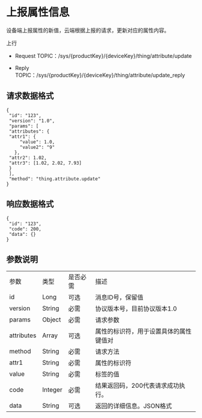 # 上报属性信息

设备端上报属性的新值，云端根据上报的请求，更新对应的属性内容。

上行
- Request TOPIC：/sys/{productKey}/{deviceKey}/thing/attribute/update

- Reply TOPIC：/sys/{productKey}/{deviceKey}/thing/attribute/update_reply

## 请求数据格式

```
{
 "id": "123",
 "version": "1.0",
 "params": [
 "attributes": {
 "attr1": {
     "value": 1.0,
     "value2": "9"
   },
 "attr2": 1.02,
 "attr3": [1.02, 2.02, 7.93]
 }
 ],
 "method": "thing.attribute.update"
}
```

## 响应数据格式

```
{
 "id": "123",
 "code": 200,
 "data": {}
}

```

## 参数说明

<table>
  <tr>
    <td>参数</td>
    <td>类型</td>
    <td>是否必需</td>
    <td>描述</td>
  </tr>
  <tr>
    <td>id</td>
    <td>Long</td>
    <td>可选 </td>
    <td>消息ID号，保留值 </td>
  </tr>
  <tr>
    <td>version</td>
    <td>String</td>
    <td>必需 </td>
    <td>协议版本号，目前协议版本1.0</td>
  </tr>
  <tr>
    <td>params</td>
    <td>Object</td>
    <td>必需 </td>
    <td>请求参数 </td>
  </tr>
  <tr>
    <td>attributes</td>
    <td>Array</td>
    <td>可选 </td>
    <td>属性的标识符，用于设置具体的属性键值对 </td>
  </tr>
  <tr>
    <td>method</td>
    <td>String</td>
    <td>必需 </td>
    <td>请求方法 </td>
  </tr>
  <tr>
    <td>attr1</td>
    <td>String</td>
    <td>必需 </td>
    <td>属性的标识符 </td>
  </tr>
  <tr>
    <td>value</td>
    <td>String</td>
    <td>必需 </td>
    <td>标签的值 </td>
  </tr>
  <tr>
    <td>code</td>
    <td>Integer</td>
    <td>必需 </td>
    <td>结果返回码，200代表请求成功执行。 </td>
  </tr>
  <tr>
    <td>data</td>
    <td>String</td>
    <td>可选 </td>
    <td>返回的详细信息。JSON格式 </td>
  </tr>
</table>
